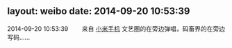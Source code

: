 layout: weibo
date: 2014-09-20 10:53:39
---
2014-09-20 10:53:39  &nbsp;&nbsp;&nbsp;&nbsp;&nbsp;&nbsp; 来自 <a href="http://app.weibo.com/t/feed/22zMnn" rel="nofollow">小米手机</a>
文艺圈的在旁边弹唱，码畜界的在旁边写码…… ​​​
